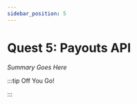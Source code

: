 ```yaml
---
sidebar_position: 5
---
```


# Quest 5: Payouts API

_Summary Goes Here_

:::tip Off You Go!

<QuestButton text="Happy Questing" link='' />

:::

